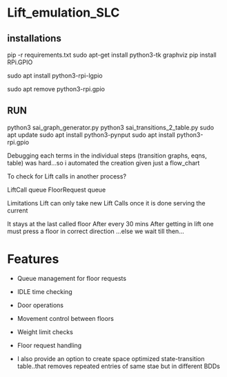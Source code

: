 # Lift_emulation_SLC

## installations
pip -r requirements.txt 
sudo apt-get install python3-tk graphviz
pip install RPi.GPIO

sudo apt install python3-rpi-lgpio

sudo apt remove python3-rpi.gpio


## RUN
python3 sai_graph_generator.py 
python3 sai_transitions_2_table.py 
sudo apt update
sudo apt install python3-pynput
sudo apt install python3-rpi.gpio


Debugging each terms in the individual steps (transition graphs, eqns, table) was hard...so i automated the creation given just a flow_chart 

To check for Lift calls in another process?

LiftCall queue
FloorRequest queue

Limitations
Lift can only take new Lift Calls once it is done serving the current

It stays at the last called floor After every 30 mins 
After getting in lift one must press a floor in correct direction ...else we wait till then...


# Features
-   Queue management for floor requests
-   IDLE time checking
-   Door operations
-   Movement control between floors
-   Weight limit checks
-   Floor request handling

- I also provide an option to create space optimized state-transition table..that removes repeated entries of same stae but in different BDDs 
